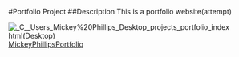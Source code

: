 #Portfolio Project
##Description
    This is a portfolio website(attempt)


![_C__Users_Mickey%20Phillips_Desktop_projects_portfolio_index html(Desktop)](https://user-images.githubusercontent.com/83983556/130386028-022b3b02-a904-442a-b58a-fdd9f356e216.png)
[MickeyPhillipsPortfolio](https://mickeyphillips.github.io/portfolio/)